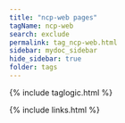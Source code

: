 ```yaml
---
title: "ncp-web pages"
tagName: ncp-web
search: exclude
permalink: tag_ncp-web.html
sidebar: mydoc_sidebar
hide_sidebar: true
folder: tags
---
```


{% include taglogic.html %}

{% include links.html %}

